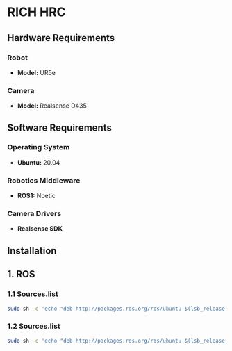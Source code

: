 # RICH HRC

## Hardware Requirements

### Robot
- **Model:** UR5e

### Camera
- **Model:** Realsense D435

## Software Requirements

### Operating System
- **Ubuntu:** 20.04

### Robotics Middleware
- **ROS1:** Noetic

### Camera Drivers
- **Realsense SDK**

## Installation

## 1. ROS

### 1.1 Sources.list

```bash
sudo sh -c 'echo "deb http://packages.ros.org/ros/ubuntu $(lsb_release -sc) main" > /etc/apt/sources.list.d/ros-latest.list'
```


### 1.2 Sources.list

```bash
sudo sh -c 'echo "deb http://packages.ros.org/ros/ubuntu $(lsb_release -sc) main" > /etc/apt/sources.list.d/ros-latest.list'

